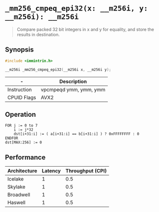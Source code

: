 `_mm256_cmpeq_epi32(x: __m256i, y: __m256i): __m256i`
=====================================================

> Compare packed 32 bit integers in x and y for equality, and store the results in destination.

## Synopsis

```c
#include <immintrin.h>

__m256i _mm256_cmpeq_epi32(__m256i x, __m256i y);
```

| -           | Description            |
| ----------- | ---------------------- |
| Instruction | vpcmpeqd ymm, ymm, ymm |
| CPUID Flags | AVX2                   |

## Operation

```
FOR j := 0 to 7
	i := j*32
	dst[i+31:i] := ( a[i+31:i] == b[i+31:i] ) ? 0xFFFFFFFF : 0
ENDFOR
dst[MAX:256] := 0
```

## Performance

| Architecture | Latency | Throughput (CPI) |
| ------------ | ------- | ---------------- |
| Icelake      | 1       | 0.5              |
| Skylake      | 1       | 0.5              |
| Broadwell    | 1       | 0.5              |
| Haswell      | 1       | 0.5              |
